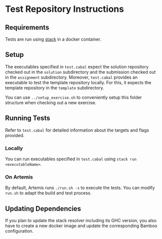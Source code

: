 # Test Repository Instructions

## Requirements

Tests are run using [stack](https://docs.haskellstack.org/en/stable/README/) in a docker container.

## Setup

The executables specified in `test.cabal` expect the solution repository checked out in the `solution` subdirectory and the submission checked out in the `assignment` subdirectory.
Moreover, `test.cabal` provides an executable to test the template repository locally.
For this, it expects the template repository in the `template` subdirectory.

You can use `../setup_exercise.sh` to conveniently setup this folder structure when checking out a new exercise.

## Running Tests

Refer to `test.cabal` for detailed information about the targets and flags provided.

### Locally

You can run executables specified in `test.cabal` using `stack run <executableName>`.

### On Artemis

By default, Artemis runs `./run.sh -s` to execute the tests.
You can modify `run.sh` to adapt the build and test process.

## Updating Dependencies

If you plan to update the stack resolver including its GHC version, you also have to create a new docker image and update the corresponding Bamboo configuration.
